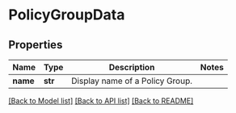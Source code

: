 # PolicyGroupData

## Properties
Name | Type | Description | Notes
------------ | ------------- | ------------- | -------------
**name** | **str** | Display name of a Policy Group. | 

[[Back to Model list]](../README.md#documentation-for-models) [[Back to API list]](../README.md#documentation-for-api-endpoints) [[Back to README]](../README.md)

